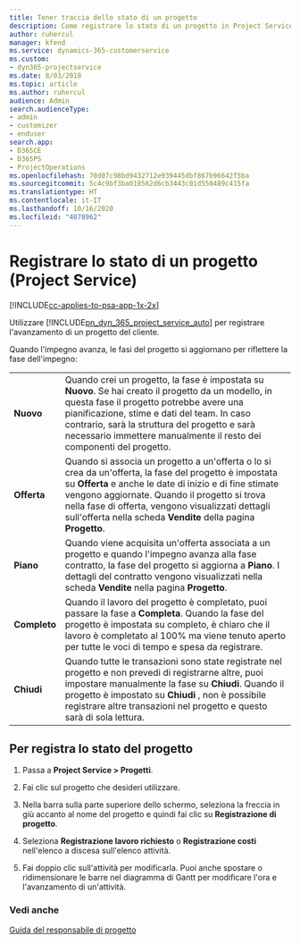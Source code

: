 ```yaml
---
title: Tener traccia dello stato di un progetto
description: Come registrare lo stato di un progetto in Project Service
author: ruhercul
manager: kfend
ms.service: dynamics-365-customerservice
ms.custom:
- dyn365-projectservice
ms.date: 8/03/2018
ms.topic: article
ms.author: ruhercul
audience: Admin
search.audienceType:
- admin
- customizer
- enduser
search.app:
- D365CE
- D365PS
- ProjectOperations
ms.openlocfilehash: 70d07c98bd9432712e939445dbf867b96642f5ba
ms.sourcegitcommit: 5c4c9bf3ba018562d6cb3443c01d550489c415fa
ms.translationtype: HT
ms.contentlocale: it-IT
ms.lasthandoff: 10/16/2020
ms.locfileid: "4078962"
---
```

# <a name="track-a-projects-status-project-service"></a>Registrare lo stato di un progetto (Project Service)

[!INCLUDE[cc-applies-to-psa-app-1x-2x](../includes/cc-applies-to-psa-app-1x-2x.md)]

Utilizzare [!INCLUDE[pn_dyn_365_project_service_auto](../includes/pn-dyn-365-project-service-auto.md)] per registrare l'avanzamento di un progetto del cliente.  

Quando l'impegno avanza, le fasi del progetto si aggiornano per riflettere la fase dell'impegno:  


|              |                                                                                                                                                                                                                                                                                                  |
|--------------|--------------------------------------------------------------------------------------------------------------------------------------------------------------------------------------------------------------------------------------------------------------------------------------------------|
|   **Nuovo**    | Quando crei un progetto, la fase è impostata su **Nuovo**. Se hai creato il progetto da un modello, in questa fase il progetto potrebbe avere una pianificazione, stime e dati del team. In caso contrario, sarà la struttura del progetto e sarà necessario immettere manualmente il resto dei componenti del progetto. |
|  **Offerta**   |      Quando si associa un progetto a un'offerta o lo si crea da un'offerta, la fase del progetto è impostata su **Offerta** e anche le date di inizio e di fine stimate vengono aggiornate. Quando il progetto si trova nella fase di offerta, vengono visualizzati dettagli sull'offerta nella scheda **Vendite** della pagina **Progetto**.      |
|   **Piano**   |                                     Quando viene acquisita un'offerta associata a un progetto e quando l'impegno avanza alla fase contratto, la fase del progetto si aggiorna a **Piano**. I dettagli del contratto vengono visualizzati nella scheda **Vendite** nella pagina **Progetto**.                                      |
| **Completo** |                    Quando il lavoro del progetto è completato, puoi passare la fase a **Completa**. Quando la fase del progetto è impostata su completo, è chiaro che il lavoro è completato al 100% ma viene tenuto aperto per tutte le voci di tempo e spesa da registrare.                     |
|  **Chiudi**   |           Quando tutte le transazioni sono state registrate nel progetto e non prevedi di registrarne altre, puoi impostare manualmente la fase su **Chiudi**. Quando il progetto è impostato su **Chiudi** , non è possibile registrare altre transazioni nel progetto e questo sarà di sola lettura.           |

## <a name="to-track-a-projects-status"></a>Per registra lo stato del progetto  

1.  Passa a **Project Service > Progetti**.  

2.  Fai clic sul progetto che desideri utilizzare.  

3.  Nella barra sulla parte superiore dello schermo, seleziona la freccia in giù accanto al nome del progetto e quindi fai clic su **Registrazione di progetto**.  

4.  Seleziona **Registrazione lavoro richiesto** o **Registrazione costi** nell'elenco a discesa sull'elenco attività.  

5.  Fai doppio clic sull'attività per modificarla. Puoi anche spostare o ridimensionare le barre nel diagramma di Gantt per modificare l'ora e l'avanzamento di un'attività.  

### <a name="see-also"></a>Vedi anche  
 [Guida del responsabile di progetto](../psa/project-manager-guide.md)
